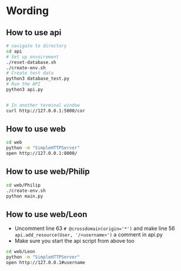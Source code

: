 # Wording

## How to use api
```bash
# navigate to directory
cd api
# Set up envoirement
./reset-database.sh
./create-env.sh
# Create test data
python3 database_test.py
# Run the API
python3 api.py 


# In another terminal window
curl http://127.0.0.1:5000/cor
```

## How to use web
```bash
cd web
python -m "SimpleHTTPServer"
open http://127.0.0.1:8000/
```

## How to use web/Philip
```bash
cd web/Philip
./create-env.sh
python main.py
```

## How to use web/Leon
- Uncomment line 63 
```# @crossdomain(origin='*')```
and make line 56 
```api.add_resource(User, '/<username>')``` 
a comment in api.py
- Make sure you start the api script from above too
```bash
cd web/Leon
python -m "SimpleHTTPServer"
open http://127.0.0.1#username
```


